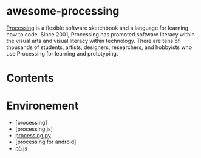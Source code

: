 # awesome-processing
[Processing](https://processing.or) is a flexible software sketchbook and a language for learning how to code. Since 2001, Processing has promoted software literacy within the visual arts and visual literacy within technology. There are tens of thousands of students, artists, designers, researchers, and hobbyists who use Processing for learning and prototyping.

# Contents
# Environement
 - [processing]
 - [processing.js]
 - [processing.py](https://py.processing.org/)
 - [processing for android]
 - [p5.js](https://p5js.org/)

